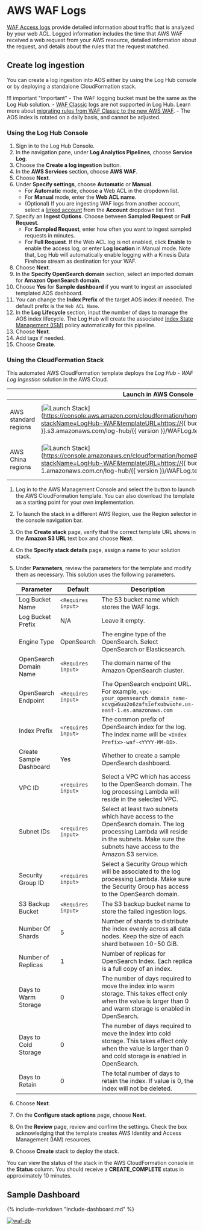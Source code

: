 # AWS WAF Logs
[WAF Access logs](https://docs.aws.amazon.com/waf/latest/developerguide/logging.html) provide detailed information about traffic that is analyzed by your web ACL. Logged information includes the time that AWS WAF received a web request from your AWS resource, detailed information about the request, and details about the rules that the request matched.

## Create log ingestion
You can create a log ingestion into AOS either by using the Log Hub console or by deploying a standalone CloudFormation stack.

!!! important "Important"
    - The WAF logging bucket must be the same as the Log Hub solution.
    - [WAF Classic](https://docs.aws.amazon.com/waf/latest/developerguide/classic-waf-chapter.html) logs are not supported in Log Hub. Learn more about [migrating rules from WAF Classic to the new AWS WAF](https://aws.amazon.com/blogs/security/migrating-rules-from-aws-waf-classic-to-new-aws-waf/).
    - The AOS index is rotated on a daily basis, and cannot be adjusted.

### Using the Log Hub Console

1. Sign in to the Log Hub Console.
2. In the navigation pane, under **Log Analytics Pipelines**, choose **Service Log**.
3. Choose the **Create a log ingestion** button.
4. In the **AWS Services** section, choose **AWS WAF**.
5. Choose **Next**.
6. Under **Specify settings**, choose **Automatic** or **Manual**.
    - For **Automatic** mode, choose a Web ACL in the dropdown list. 
    - For **Manual** mode, enter the **Web ACL name**.
    - (Optional) If you are ingesting WAF logs from another account, select a [linked account](../link-account/index.md) from the **Account** dropdown list first.
7. Specify an **Ingest Options**. Choose between **Sampled Request** or **Full Request**.
    - For **Sampled Request**, enter how often you want to ingest sampled requests in minutes.
    - For **Full Request**. If the Web ACL log is not enabled, click **Enable** to enable the access log, or enter **Log location** in Manual mode. Note that, Log Hub will automatically enable logging with a Kinesis Data Firehose stream as destination for your WAF.
8. Choose **Next**.
9. In the **Specify OpenSearch domain** section, select an imported domain for **Amazon OpenSearch domain**.
10. Choose **Yes** for **Sample dashboard** if you want to ingest an associated templated AOS dashboard.
11. You can change the **Index Prefix** of the target AOS index if needed. The default prefix is the `Web ACL Name`.
12. In the **Log Lifecycle** section, input the number of days to manage the AOS index lifecycle. The Log Hub will create the associated [Index State Management (ISM)](https://opensearch.org/docs/latest/im-plugin/ism/index/) policy automatically for this pipeline.
13. Choose **Next**.
14. Add tags if needed.
15. Choose **Create**.

### Using the CloudFormation Stack
This automated AWS CloudFormation template deploys the *Log Hub - WAF Log Ingestion* solution in the AWS Cloud.

|                      | Launch in AWS Console                                        | Download Template                                            |
| -------------------- | ------------------------------------------------------------ | ------------------------------------------------------------ |
| AWS standard regions | [![Launch Stack](../../images/launch-stack.png)](https://console.aws.amazon.com/cloudformation/home#/stacks/create/template?stackName=LogHub-WAF&templateURL=https://{{ bucket }}.s3.amazonaws.com/log-hub/{{ version }}/WAFLog.template){target=_blank} | [Template](https://{{ bucket }}.s3.amazonaws.com/log-hub/{{ version }}/WAFLog.template) |
| AWS China regions    | [![Launch Stack](../../images/launch-stack.png)](https://console.amazonaws.cn/cloudformation/home#/stacks/create/template?stackName=LogHub-WAF&templateURL=https://{{ bucket }}.s3.cn-north-1.amazonaws.com.cn/log-hub/{{ version }}/WAFLog.template){target=_blank} | [Template](https://{{ bucket }}.s3.cn-north-1.amazonaws.com.cn/log-hub/{{ version }}/WAFLog.template) |


1. Log in to the AWS Management Console and select the button to launch the AWS CloudFormation template. You can also download the template as a starting point for your own implementation.

2. To launch the stack in a different AWS Region, use the Region selector in the console navigation bar.

3. On the **Create stack** page, verify that the correct template URL shows in the **Amazon S3 URL** text box and choose **Next**.

4. On the **Specify stack details** page, assign a name to your solution stack.

5. Under **Parameters**, review the parameters for the template and modify them as necessary. This solution uses the following parameters.

    | Parameter  | Default          | Description                                                  |
    | ---------- | ---------------- | ------------------------------------------------------------ |
    | Log Bucket Name | `<Requires input>` | The S3 bucket name which stores the WAF logs. |
    | Log Bucket Prefix | N/A | Leave it empty. |
    | Engine Type | OpenSearch | The engine type of the OpenSearch. Select OpenSearch or Elasticsearch. |
    | OpenSearch Domain Name | `<Requires input>` | The domain name of the Amazon OpenSearch cluster. |
    | OpenSearch Endpoint | `<Requires input>` | The OpenSearch endpoint URL. For example, `vpc-your_opensearch_domain_name-xcvgw6uu2o6zafsiefxubwuohe.us-east-1.es.amazonaws.com` |
    | Index Prefix | `<requires input>` | The common prefix of OpenSearch index for the log. The index name will be `<Index Prefix>-waf-<YYYY-MM-DD>`. |
    | Create Sample Dashboard | Yes | Whether to create a sample OpenSearch dashboard. |
    | VPC ID | `<requires input>` | Select a VPC which has access to the OpenSearch domain. The log processing Lambda will reside in the selected VPC. |
    | Subnet IDs | `<requires input>` | Select at least two subnets which have access to the OpenSearch domain. The log processing Lambda will reside in the subnets. Make sure the subnets have access to the Amazon S3 service. |
    | Security Group ID | `<requires input>` | Select a Security Group which will be associated to the log processing Lambda. Make sure the Security Group has access to the OpenSearch domain. |
    | S3 Backup Bucket | `<Requires input>` | The S3 backup bucket name to store the failed ingestion logs.  |
    | Number Of Shards | 5 | Number of shards to distribute the index evenly across all data nodes. Keep the size of each shard between 10-50 GiB. |
    | Number of Replicas | 1 | Number of replicas for OpenSearch Index. Each replica is a full copy of an index. |
    | Days to Warm Storage | 0 | The number of days required to move the index into warm storage. This takes effect only when the value is larger than 0 and warm storage is enabled in OpenSearch. |
    | Days to Cold Storage | 0 | The number of days required to move the index into cold storage. This takes effect only when the value is larger than 0 and cold storage is enabled in OpenSearch. |
    | Days to Retain | 0 | The total number of days to retain the index. If value is 0, the index will not be deleted. |

6. Choose **Next**.

7. On the **Configure stack options** page, choose **Next**.

8. On the **Review** page, review and confirm the settings. Check the box acknowledging that the template creates AWS Identity and Access Management (IAM) resources.

9. Choose **Create** stack to deploy the stack.

You can view the status of the stack in the AWS CloudFormation console in the **Status** column. You should receive
a **CREATE_COMPLETE** status in approximately 10 minutes.

## Sample Dashboard
{%
include-markdown "include-dashboard.md"
%}

[![waf-db]][waf-db]

[waf-db]: ../../images/dashboards/waf-db.png


